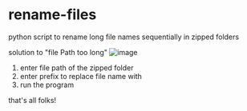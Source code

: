 # rename-files
python script to rename long file names sequentially in zipped folders

solution to "file Path too long"
![image](https://github.com/jellocode/rename-files/assets/116707690/8ca443da-a61c-4003-a1f0-6d8cb33047f4)

1. enter file path of the zipped folder
2. enter prefix to replace file name with
3. run the program

that's all folks!
